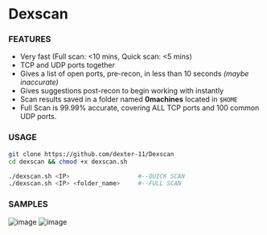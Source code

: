 # Dexscan
### FEATURES
- Very fast (Full scan: <10 mins, Quick scan: <5 mins)
- TCP and UDP ports together
- Gives a list of open ports, pre-recon, in less than 10 seconds _(maybe inaccurate)_
- Gives suggestions post-recon to begin working with instantly
- Scan results saved in a folder named **0machines** located in `$HOME` 
- Full Scan is 99.99% accurate, covering ALL TCP ports and 100 common UDP ports.

### USAGE
```bash
git clone https://github.com/dexter-11/Dexscan
cd dexscan && chmod +x dexscan.sh

./dexscan.sh <IP>                   #--QUICK SCAN
./dexscan.sh <IP> <folder_name>     #--FULL SCAN
```

### SAMPLES
![image](https://user-images.githubusercontent.com/55249292/167405082-09ef341b-6bdf-4f09-9ef1-75b428fd8e09.png)
![image](https://user-images.githubusercontent.com/55249292/167405135-b88cec55-602b-4413-a800-b85df368b766.png)
